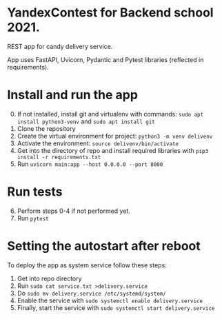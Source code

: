 # YandexContest for Backend school 2021.
REST app for candy delivery service.

App uses FastAPI, Uvicorn, Pydantic and Pytest libraries (reflected in requirements).

# Install and run the app
0. If not installed, install git and virtualenv with commands:
  ```sudo apt install python3-venv``` and
  ```sudo apt install git```
1. Clone the repository
2. Create the virtual environment for project:
  ```python3 -m venv delivenv```
3. Activate the environment:
  ```source delivenv/bin/activate```
4. Get into the directory of repo and install required libraries with 
    ```pip3 install -r requirements.txt``` 
5. Run ```uvicorn main:app --host 0.0.0.0 --port 8000```

# Run tests
6. Perform steps 0-4 if not performed yet.
7. Run ```pytest```

# Setting the autostart after reboot
To deploy the app as system service follow these steps:
1. Get into repo directory
2. Run ```sudo cat service.txt >delivery.service```
3. Do ```sudo mv delivery.service /etc/systemd/system/```
4. Enable the service with ```sudo systemctl enable delivery.service```
5. Finally, start the service with ```sudo systemctl start delivery.service```
